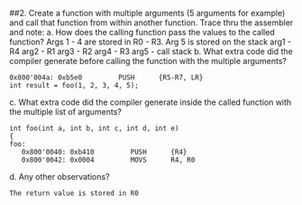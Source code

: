 ##2. Create a function with multiple arguments (5 arguments for example) and call that function from within another function. Trace thru the assembler and note:
a. How does the calling function pass the values to the called function?
	Args 1 - 4 are stored in R0 - R3. Arg 5 is stored on the stack
	arg1 - R4
	arg2 - R1
	arg3 - R2
	arg4 - R3
	arg5 - call stack
b. What extra code did the compiler generate before calling the function with the multiple arguments?

	0x800'004a: 0xb5e0         PUSH      {R5-R7, LR}	
	int result = foo(1, 2, 3, 4, 5);
	
c. What extra code did the compiler generate inside the called function with the multiple list of arguments?

	int foo(int a, int b, int c, int d, int e)	
	{	
	foo:	
	   0x800'0040: 0xb410         PUSH      {R4}	
	   0x800'0042: 0x0004         MOVS      R4, R0
	   
d. Any other observations?

	The return value is stored in R0